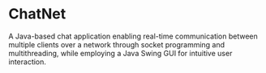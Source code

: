 # ChatNet

A Java-based chat application enabling real-time communication between multiple clients over a network through socket programming and multithreading, while employing a Java Swing GUI for intuitive user interaction.

